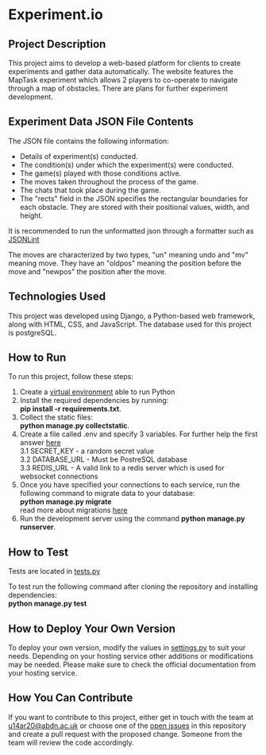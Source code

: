 # Experiment.io

## Project Description
This project aims to develop a web-based platform for clients to create experiments and gather data automatically. The website features the MapTask experiment which allows 2 players to co-operate to navigate through a map of obstacles. There are plans for further experiment development.

## Experiment Data JSON File Contents
The JSON file contains the following information:

- Details of experiment(s) conducted.
- The condition(s) under which the experiment(s) were conducted.
- The game(s) played with those conditions active.
- The moves taken throughout the process of the game.
- The chats that took place during the game.
- The "rects" field in the JSON specifies the rectangular boundaries for each obstacle. They are stored with their positional values, width, and height.

It is recommended to run the unformatted json through a formatter such as [JSONLint](https://jsonlint.com/)

The moves are characterized by two types, "un" meaning undo and "mv" meaning move. They have an "oldpos" meaning the position before the move and "newpos" the position after the move.

## Technologies Used
This project was developed using Django, a Python-based web framework, along with HTML, CSS, and JavaScript. The database used for this project is postgreSQL.

## How to Run
To run this project, follow these steps:
1. Create a [virtual environment](https://docs.python.org/3/library/venv.html) able to run Python
2. Install the required dependencies by running:\
**pip install -r requirements.txt**.
3. Collect the static files:\
**python manage.py collectstatic**.
4. Create a file called .env and specify 3 variables. For further help the first answer [here](https://stackoverflow.com/questions/15209978/where-to-store-secret-keys-django)\
  3.1 SECRET_KEY - a random secret value\
  3.2 DATABASE_URL - Must be PostreSQL database\
  3.3 REDIS_URL - A valid link to a redis server which is used for websocket connections
5. Once you have specified your connections to each service, run the following command to migrate data to your database:\
**python manage.py migrate**\
read more about migrations [here](https://docs.djangoproject.com/en/4.2/topics/migrations/)
6. Run the development server using the command **python manage.py runserver**.

## How to Test
Tests are located in [tests.py](accounts/tests.py)

To test run the following command after cloning the repository and installing dependencies:\
**python manage.py test**

## How to Deploy Your Own Version
To deploy your own version, modify the values in [settings.py](game_website/settings.py) to suit your needs.
Depending on your hosting service other additions or modifications may be needed. Please make sure to check the official documentation from your hosting service.

## How You Can Contribute
If you want to contribute to this project, either get in touch with the team at u14ar20@abdn.ac.uk or choose one of the [open issues](https://github.com/12calert/ProjectCS3028/issues) in this repository and create a pull request with the proposed change. Someone from the team will review the code accordingly.
